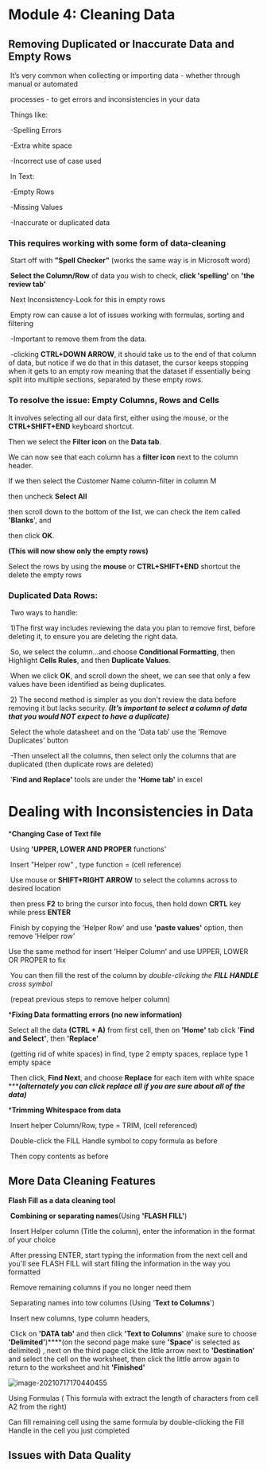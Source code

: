 # Module 4: Cleaning Data

## Removing Duplicated or Inaccurate Data and Empty Rows

​	It’s very common when collecting or importing data - whether through manual or automated

​	processes - to get errors and inconsistencies in your data

​		Things like:

​				-Spelling Errors

​				-Extra white space

​				-Incorrect use of case used

​		In Text:

​				-Empty Rows

​				-Missing Values

​				-Inaccurate or duplicated data

### This requires working with some form of data-cleaning

​	Start off with **"Spell Checker"** (works the same way is in Microsoft word)

​		**Select the Column/Row** of data you wish to check, **click 'spelling'** on **'the review tab'**

​	Next Inconsistency-Look for this in empty rows

​		Empty row can cause a lot of issues working with formulas, sorting and filtering 

​			-Important to remove them from the data.

​				-clicking **CTRL+DOWN ARROW**, it should take us to the end of that column of data, but notice if we do that in this dataset, the cursor keeps stopping when it gets to an empty row meaning that the dataset if essentially being split into multiple sections, separated by these empty rows.

### 	To resolve the issue: Empty Columns, Rows and Cells

It involves selecting all our data first, either using the mouse, or the **CTRL+SHIFT+END** keyboard shortcut.

Then we select the **Filter icon** on the **Data tab**.

We can now see that each column has a **filter icon** next to the column header.

If we then select the Customer Name column-filter in column M

then uncheck **Select All**

then scroll down to the bottom of the list, we can check the item called **'Blanks**', and 

then click **OK**.

**(This will now show only the empty rows)** 

Select the rows by using the **mouse** or **CTRL+SHIFT+END** shortcut the delete the empty rows

### Duplicated Data Rows:

​	Two ways to handle:

​		1)The first way includes reviewing the data you plan to remove first, before deleting it, to 			ensure you are deleting the right data.

​				So, we select the column…and choose **Conditional Formatting**, then Highlight **Cells 				Rules**, and then **Duplicate Values**.

​				When we click **OK**, and scroll down the sheet, we can see that only a few values have     				been identified as being duplicates.

​		2) The second method is simpler as you don't review the data before removing it but lacks 		security. ***(It's important to select a column of data that you would NOT expect to have a 		   		duplicate)***

​			Select the whole datasheet and on the 'Data tab' use the 'Remove Duplicates' button

​				-Then unselect all the columns, then select only the columns that are duplicated (then 				duplicate rows are deleted)

​	'**Find and Replace'** tools are under the **'Home tab'** in excel

# Dealing with Inconsistencies in Data

***Changing Case of Text file**

​	Using **'UPPER, LOWER AND PROPER** functions'

​		Insert "Helper row" , type function = (cell reference)

​			Use mouse or **SHIFT+RIGHT ARROW** to select the columns across to desired location

​				then press **F2** to bring the cursor into focus, then hold down **CRTL** key while press **ENTER**

​		Finish by copying the 'Helper Row' and use **'paste values'** option, then remove 'Helper row'

Use the same method for insert 'Helper Column' and use UPPER, LOWER OR PROPER to fix

​	You can then fill the rest of the column by *double-clicking the **FILL HANDLE** cross symbol*

​		(repeat previous steps to remove helper column)

***Fixing Data formatting errors (no new information)**

Select all the data **(CTRL + A)** from first cell, then on **'Home'** tab click '**Find and Select'**, then  		      	**'Replace'**

​		(getting rid of white spaces) in find, type 2 empty spaces, replace type 1 empty space

​			Then click, **Find Next**, and choose **Replace** for each item with white space ********(alternately 			you can click replace all if you are sure about all of the data)*****

***Trimming Whitespace from data**

​	Insert helper Column/Row, type = TRIM, (cell referenced)

​		Double-click the FILL Handle symbol to copy formula as before

​			Then copy contents as before

## More Data Cleaning Features

**Flash Fill as a data cleaning tool**

​	**Combining or separating names**(Using **'FLASH FILL'**)

​		Insert Helper column (Title the column), enter the information in the format of your choice

​			After pressing ENTER, start typing the information from the next cell and you'll see FLASH 			FILL will start filling the information in the way you formatted

​				Remove remaining columns if you no longer need them

​	Separating names into tow columns (Using '**Text to Columns**')

​		Insert new columns, type column headers, 

​			Click on **'DATA tab'** and then click **'Text to Columns**' (make sure to choose 							      			**'Delimited'**)****(on the second page make sure **'Space'** is selected as delimited) , next on 			the third page click the little arrow next to **'Destination'** and select the cell on the 		             			worksheet, then click the little arrow again to return to the worksheet and hit 			     			**'Finished'**

![image-20210717170440455](C:\Users\Christopher\AppData\Roaming\Typora\typora-user-images\image-20210717170440455.png)

Using Formulas ( This formula with extract the length of characters from cell A2 from the right)

Can fill remaining cell using the same formula by double-clicking the Fill Handle in the cell you just completed 

## Issues with Data Quality 